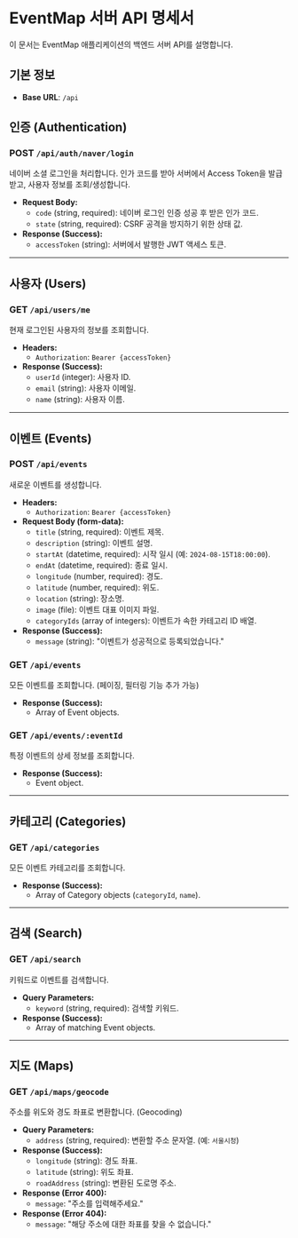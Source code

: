 # EventMap 서버 API 명세서

이 문서는 EventMap 애플리케이션의 백엔드 서버 API를 설명합니다.

## 기본 정보

-   **Base URL**: `/api`

## 인증 (Authentication)

### **POST** `/api/auth/naver/login`

네이버 소셜 로그인을 처리합니다. 인가 코드를 받아 서버에서 Access Token을 발급받고, 사용자 정보를 조회/생성합니다.

-   **Request Body:**
    -   `code` (string, required): 네이버 로그인 인증 성공 후 받은 인가 코드.
    -   `state` (string, required): CSRF 공격을 방지하기 위한 상태 값.
-   **Response (Success):**
    -   `accessToken` (string): 서버에서 발행한 JWT 액세스 토큰.

---

## 사용자 (Users)

### **GET** `/api/users/me`

현재 로그인된 사용자의 정보를 조회합니다.

-   **Headers:**
    -   `Authorization`: `Bearer {accessToken}`
-   **Response (Success):**
    -   `userId` (integer): 사용자 ID.
    -   `email` (string): 사용자 이메일.
    -   `name` (string): 사용자 이름.

---

## 이벤트 (Events)

### **POST** `/api/events`

새로운 이벤트를 생성합니다.

-   **Headers:**
    -   `Authorization`: `Bearer {accessToken}`
-   **Request Body (form-data):**
    -   `title` (string, required): 이벤트 제목.
    -   `description` (string): 이벤트 설명.
    -   `startAt` (datetime, required): 시작 일시 (예: `2024-08-15T18:00:00`).
    -   `endAt` (datetime, required): 종료 일시.
    -   `longitude` (number, required): 경도.
    -   `latitude` (number, required): 위도.
    -   `location` (string): 장소명.
    -   `image` (file): 이벤트 대표 이미지 파일.
    -   `categoryIds` (array of integers): 이벤트가 속한 카테고리 ID 배열.
-   **Response (Success):**
    -   `message` (string): "이벤트가 성공적으로 등록되었습니다."

### **GET** `/api/events`

모든 이벤트를 조회합니다. (페이징, 필터링 기능 추가 가능)

-   **Response (Success):**
    -   Array of Event objects.

### **GET** `/api/events/:eventId`

특정 이벤트의 상세 정보를 조회합니다.

-   **Response (Success):**
    -   Event object.

---

## 카테고리 (Categories)

### **GET** `/api/categories`

모든 이벤트 카테고리를 조회합니다.

-   **Response (Success):**
    -   Array of Category objects (`categoryId`, `name`).

---

## 검색 (Search)

### **GET** `/api/search`

키워드로 이벤트를 검색합니다.

-   **Query Parameters:**
    -   `keyword` (string, required): 검색할 키워드.
-   **Response (Success):**
    -   Array of matching Event objects.

---

## 지도 (Maps)

### **GET** `/api/maps/geocode`

주소를 위도와 경도 좌표로 변환합니다. (Geocoding)

-   **Query Parameters:**
    -   `address` (string, required): 변환할 주소 문자열. (예: `서울시청`)
-   **Response (Success):**
    -   `longitude` (string): 경도 좌표.
    -   `latitude` (string): 위도 좌표.
    -   `roadAddress` (string): 변환된 도로명 주소.
-   **Response (Error 400):**
    -   `message`: "주소를 입력해주세요."
-   **Response (Error 404):**
    -   `message`: "해당 주소에 대한 좌표를 찾을 수 없습니다."
